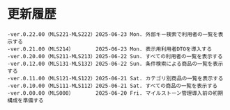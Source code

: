 # 更新履歴

	-ver.0.22.00（MLS221-MLS222）2025-06-23 Mon. 外部キー検索で利用者の一覧を表示する
	-ver.0.21.00（MLS214）       2025-06-23 Mon. 表示用利用者DTOを導入する
	-ver.0.20.00（MLS211-MLS213）2025-06-22 Sun. すべての利用者の一覧を表示する
	-ver.0.12.00（MLS131-MLS132）2025-06-22 Sun. 条件検索による商品の一覧を表示する
	-ver.0.11.00（MLS121-MLS122）2025-06-21 Sat. カテゴリ別商品の一覧を表示する
	-ver.0.10.00（MLS111-MLS112）2025-06-21 Sat. すべての商品の一覧を表示する
	-ver.0.00.00（MLS000）       2025-06-20 Fri. マイルストーン管理導入前の初期構成を準備する
